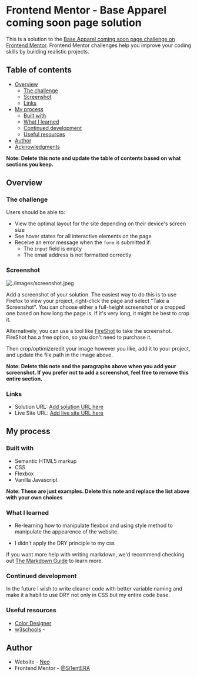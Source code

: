 # Frontend Mentor - Base Apparel coming soon page solution

This is a solution to the [Base Apparel coming soon page challenge on Frontend Mentor](https://www.frontendmentor.io/challenges/base-apparel-coming-soon-page-5d46b47f8db8a7063f9331a0). Frontend Mentor challenges help you improve your coding skills by building realistic projects. 

## Table of contents

- [Overview](#overview)
  - [The challenge](#the-challenge)
  - [Screenshot](#screenshot)
  - [Links](#links)
- [My process](#my-process)
  - [Built with](#built-with)
  - [What I learned](#what-i-learned)
  - [Continued development](#continued-development)
  - [Useful resources](#useful-resources)
- [Author](#author)
- [Acknowledgments](#acknowledgments)

**Note: Delete this note and update the table of contents based on what sections you keep.**

## Overview

### The challenge

Users should be able to:

- View the optimal layout for the site depending on their device's screen size
- See hover states for all interactive elements on the page
- Receive an error message when the `form` is submitted if:
  - The `input` field is empty
  - The email address is not formatted correctly

### Screenshot

![./images/screenshot.jpeg](./screenshot.jpg)

Add a screenshot of your solution. The easiest way to do this is to use Firefox to view your project, right-click the page and select "Take a Screenshot". You can choose either a full-height screenshot or a cropped one based on how long the page is. If it's very long, it might be best to crop it.

Alternatively, you can use a tool like [FireShot](https://getfireshot.com/) to take the screenshot. FireShot has a free option, so you don't need to purchase it. 

Then crop/optimize/edit your image however you like, add it to your project, and update the file path in the image above.

**Note: Delete this note and the paragraphs above when you add your screenshot. If you prefer not to add a screenshot, feel free to remove this entire section.**

### Links

- Solution URL: [Add solution URL here](https://your-solution-url.com)
- Live Site URL: [Add live site URL here](https://your-live-site-url.com)

## My process

### Built with

- Semantic HTML5 markup
- CSS
- Flexbox
- Vanilla Javascript


**Note: These are just examples. Delete this note and replace the list above with your own choices**

### What I learned
- Re-learning how to manipulate flexbox
and using style method to manipulate the appearence of the website.

- I didn't apply the DRY principle to my css

If you want more help with writing markdown, we'd recommend checking out [The Markdown Guide](https://www.markdownguide.org/) to learn more.


### Continued development

In the future I wish to write cleaner code with better variable naming and make it a habit to use DRY not only in CSS but my entire code base.

### Useful resources

- [Color Designer](https://colordesigner.io/convert/hsltohexhttps://www.example.com)
- [w3schools](https://www.w3schools.com/csS/css_align.asp) -


## Author

- Website - [Neo](https://www.your-site.com)
- Frontend Mentor - [@Si1entERA](https://www.frontendmentor.io/profile/Si1entERA)

